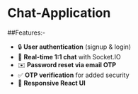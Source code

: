 ﻿# Chat-Application
 
 ##Features:-
- 🔒 **User authentication** (signup & login)  
- 💬 **Real-time 1:1 chat** with Socket.IO  
- ✉️ **Password reset via email OTP**  
- ✅ **OTP verification** for added security  
- 📱 **Responsive React UI**  



